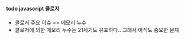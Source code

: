 #### todo javascript 클로저  
- 클로저 주요 이슈 => 메모리 누수  
- 클로저에 의한 메모리 누수는 21세기도 유효하다.. 그래서 아직도 중요한 문제   
  
